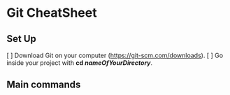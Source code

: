 # Git CheatSheet

## Set Up
[ ] Download Git on your computer (https://git-scm.com/downloads).
[ ] Go inside your project with **cd _nameOfYourDirectory_**.

## Main commands



